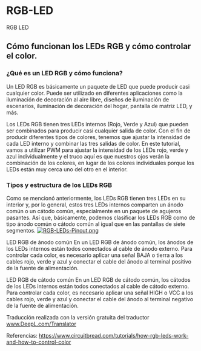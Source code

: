 # RGB-LED
RGB LED 

## Cómo funcionan los LEDs RGB y cómo controlar el color.
### ¿Qué es un LED RGB y cómo funciona?
Un LED RGB es básicamente un paquete de LED que puede producir casi cualquier color. Puede ser utilizado en diferentes aplicaciones como la iluminación de decoración al aire libre, diseños de iluminación de escenarios, iluminación de decoración del hogar, pantalla de matriz LED, y más.

Los LEDs RGB tienen tres LEDs internos (Rojo, Verde y Azul) que pueden ser combinados para producir casi cualquier salida de color. Con el fin de producir diferentes tipos de colores, tenemos que ajustar la intensidad de cada LED interno y combinar las tres salidas de color. En este tutorial, vamos a utilizar PWM para ajustar la intensidad de los LEDs rojo, verde y azul individualmente y el truco aquí es que nuestros ojos verán la combinación de los colores, en lugar de los colores individuales porque los LEDs están muy cerca uno del otro en el interior.

### Tipos y estructura de los LEDs RGB
Como se mencionó anteriormente, los LEDs RGB tienen tres LEDs en su interior y, por lo general, estos tres LEDs internos comparten un ánodo común o un cátodo común, especialmente en un paquete de agujeros pasantes. Así que, básicamente, podemos clasificar los LEDs RGB como de tipo ánodo común o cátodo común al igual que en las pantallas de siete segmentos.
[![RGB-LEDs-Pinout.png](https://i.postimg.cc/7h2YLqh7/RGB-LEDs-Pinout.png)](https://postimg.cc/xN9SxDKT)

LED RGB de ánodo común
En un LED RGB de ánodo común, los ánodos de los LEDs internos están todos conectados al cable de ánodo externo. Para controlar cada color, es necesario aplicar una señal BAJA o tierra a los cables rojo, verde y azul y conectar el cable del ánodo al terminal positivo de la fuente de alimentación.

LED RGB de cátodo común
En un LED RGB de cátodo común, los cátodos de los LEDs internos están todos conectados al cable de cátodo externo. Para controlar cada color, es necesario aplicar una señal HIGH o VCC a los cables rojo, verde y azul y conectar el cable del ánodo al terminal negativo de la fuente de alimentación.

Traducción realizada con la versión gratuita del traductor www.DeepL.com/Translator


Referencias:
https://www.circuitbread.com/tutorials/how-rgb-leds-work-and-how-to-control-color 
